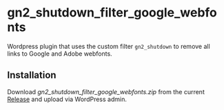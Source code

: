 # gn2_shutdown_filter_google_webfonts
Wordpress plugin that uses the custom filter `gn2_shutdown` to remove all links to Google and Adobe webfonts.

## Installation
Download *gn2_shutdown_filter_google_webfonts.zip* from the current [Release](https://github.com/gn2netwerk/gn2_shutdown_filter_google_webfonts/releases/latest) and upload via WordPress admin. 